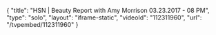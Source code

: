 {
    "title": "HSN | Beauty Report with Amy Morrison 03.23.2017 - 08 PM",
    "type": "solo",
    "layout": "iframe-static",
    "videoId": "112311960",
    "url": "\/tvpembed\/112311960"
}